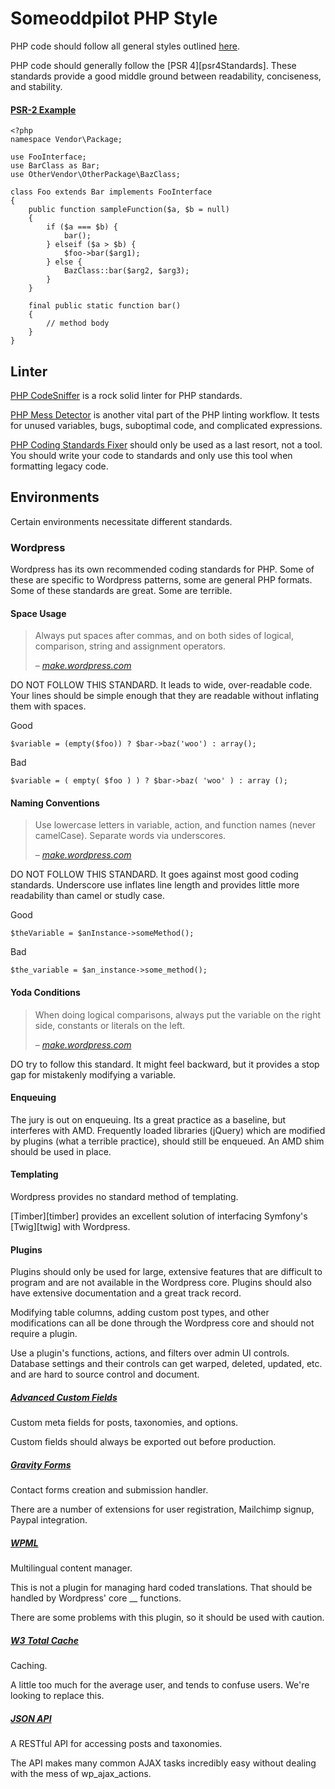 # Someoddpilot PHP Style

PHP code should follow all general styles outlined [here](https://github.com/alexsomeoddpilot/Someoddpilot-Coding-Style/blob/master/readme.md).

PHP code should generally follow the [PSR 4][psr4Standards]. These standards provide a good middle ground between readability, conciseness, and stability.

#### [PSR-2 Example][psr2Exp]

```
<?php
namespace Vendor\Package;

use FooInterface;
use BarClass as Bar;
use OtherVendor\OtherPackage\BazClass;

class Foo extends Bar implements FooInterface
{
    public function sampleFunction($a, $b = null)
    {
        if ($a === $b) {
            bar();
        } elseif ($a > $b) {
            $foo->bar($arg1);
        } else {
            BazClass::bar($arg2, $arg3);
        }
    }

    final public static function bar()
    {
        // method body
    }
}
```

## Linter

[PHP CodeSniffer][phpCS] is a rock solid linter for PHP standards.

[PHP Mess Detector][phpMD] is another vital part of the PHP linting workflow. It tests for unused variables, bugs, suboptimal code, and complicated expressions.

[PHP Coding Standards Fixer][phpCSF] should only be used as a last resort, not a tool. You should write your code to standards and only use this tool when formatting legacy code.

## Environments

Certain environments necessitate different standards.

### Wordpress

Wordpress has its own recommended coding standards for PHP. Some of these are specific to Wordpress patterns, some are general PHP formats. Some of these standards are great. Some are terrible.

#### Space Usage

> Always put spaces after commas, and on both sides of logical, comparison, string and assignment operators.
>
> <cite>&ndash; [make.wordpress.com][makeWpSpace]</cite>

DO NOT FOLLOW THIS STANDARD. It leads to wide, over-readable code. Your lines should be simple enough that they are readable without inflating them with spaces.

Good
```
$variable = (empty($foo)) ? $bar->baz('woo') : array();
```

Bad
```
$variable = ( empty( $foo ) ) ? $bar->baz( 'woo' ) : array ();
```

#### Naming Conventions

> Use lowercase letters in variable, action, and function names (never camelCase). Separate words via underscores.
>
> <cite>&ndash; [make.wordpress.com][makeWpName]</cite>

DO NOT FOLLOW THIS STANDARD. It goes against most good coding standards. Underscore use inflates line length and provides little more readability than camel or studly case.

Good
```
$theVariable = $anInstance->someMethod();
```

Bad
```
$the_variable = $an_instance->some_method();
```

#### Yoda Conditions

> When doing logical comparisons, always put the variable on the right side, constants or literals on the left.
>
> <cite>&ndash; [make.wordpress.com][makeWpYoda]</cite>

DO try to follow this standard. It might feel backward, but it provides a stop gap for mistakenly modifying a variable.

#### Enqueuing

The jury is out on enqueuing. Its a great practice as a baseline, but interferes with AMD. Frequently loaded libraries (jQuery) which are modified by plugins (what a terrible practice), should still be enqueued. An AMD shim should be used in place.

#### Templating

Wordpress provides no standard method of templating.

[Timber][timber] provides an excellent solution of interfacing Symfony's [Twig][twig] with Wordpress.

#### Plugins

Plugins should only be used for large, extensive features that are difficult to program and are not available in the Wordpress core. Plugins should also have extensive documentation and a great track record.

Modifying table columns, adding custom post types, and other modifications can all be done through the Wordpress core and should not require a plugin.

Use a plugin's functions, actions, and filters over admin UI controls. Database settings and their controls can get warped, deleted, updated, etc. and are hard to source control and document.

##### [Advanced Custom Fields][acf]

Custom meta fields for posts, taxonomies, and options.

Custom fields should always be exported out before production.

##### [Gravity Forms][gf]

Contact forms creation and submission handler.

There are a number of extensions for user registration, Mailchimp signup, Paypal integration.

##### [WPML][wpml]

Multilingual content manager.

This is not a plugin for managing hard coded translations. That should be handled by Wordpress' core __ functions.

There are some problems with this plugin, so it should be used with caution.

##### [W3 Total Cache][w3cache]

Caching.

A little too much for the average user, and tends to confuse users. We're looking to replace this.

##### [JSON API][jsonapi]

A RESTful API for accessing posts and taxonomies.

The API makes many common AJAX tasks incredibly easy without dealing with the mess of wp_ajax_actions.

 [pearStandards]: http://pear.php.net/manual/en/standards.php
 [psr2Exp]: http://www.php-fig.org/psr/psr-2/
 [phpCS]: http://pear.php.net/package/PHP_CodeSniffer/
 [phpMD]: http://phpmd.org/
 [phpCSF]: https://github.com/fabpot/PHP-CS-Fixer
 [makeWpSpace]: http://make.wordpress.org/core/handbook/coding-standards/php/#space-usage
 [makeWpName]: http://make.wordpress.org/core/handbook/coding-standards/php/#naming-conventions
 [makeWpYoda]: http://make.wordpress.org/core/handbook/coding-standards/php/#yoda-conditions
 [acf]: http://www.advancedcustomfields.com/
 [gf]: http://www.gravityforms.com/
 [wpml]: http://wpml.org/
 [w3cache]: https://wordpress.org/plugins/w3-total-cache/
 [jsonapi]: wordpress.org/plugins/json-api/
